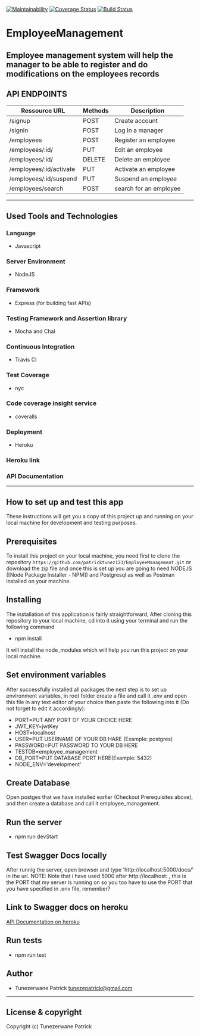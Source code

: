 [![Maintainability](https://api.codeclimate.com/v1/badges/3a529494220c941cf36d/maintainability)](https://codeclimate.com/github/patricktunez123/EmployeeManagement/maintainability) [![Coverage Status](https://coveralls.io/repos/github/patricktunez123/EmployeeManagement/badge.svg)](https://coveralls.io/github/patricktunez123/EmployeeManagement) [![Build Status](https://travis-ci.org/patricktunez123/EmployeeManagement.svg?branch=develop)](https://travis-ci.org/patricktunez123/EmployeeManagement)

# EmployeeManagement
Employee management system will help the manager to be able to register and do modifications on the employees records
------------------------------------------------------------------------------

## API ENDPOINTS

| Ressource URL | Methods  | Description  |
| ------- | --- | --- |
| /signup| POST | Create account |
| /signin | POST | Log In a manager |
| /employees | POST | Register an employee |
| /employees/:id/ | PUT | Edit an employee |
| /employees/:id/ | DELETE | Delete an employee|
| /employees/:id/activate | PUT | Activate an employee |
| /employees/:id/suspend | PUT | Suspend an employee |
| /employees/search | POST | search for an employee |

------------------------------------------------------------------------------

## Used Tools and Technologies

### Language

- Javascript

### Server Environment

- NodeJS

### Framework

- Express (for building fast APIs)

### Testing Framework and Assertion library

- Mocha and Chai

### Continuous Integration

- Travis CI

### Test Coverage

- nyc

### Code coverage insight service 

- coveralls

### Deployment

- Heroku

### Heroku link



### API Documentation


---

## How to set up and test this app

These instructions will get you a copy of this project up and running on your local machine for development and testing purposes.

## Prerequisites

To install this project on your local machine, you need first to clone the repository ```https://github.com/patricktunez123/EmployeeManagement.git``` or download the zip file and once this is set up you are going to need NODEJS ([Node Package Installer - NPM]) and Postgresql as well as Postman installed on your machine.

## Installing

The installation of this application is fairly straightforward, After cloning this repository to your local machine, cd into it using your terminal and run the following command

- npm install

It will install the node_modules which will help you run this project on your local machine.

## Set environment variables

After successfully installed all packages the next step is to set up environment variables, in root folder create a file and call it .env and open this file in any text editor of your choice then paste the following into it (Do not forget to edit it accordingly):

- PORT=PUT ANY PORT OF YOUR CHOICE HERE
- JWT_KEY=jwtKey
- HOST=localhost
- USER=PUT USERNAME OF YOUR DB HARE (Example: postgres)
- PASSWORD=PUT PASSWORD TO YOUR DB HERE
- TESTDB=employee_management
- DB_PORT=PUT DATABASE PORT HERE(Example: 5432)
- NODE_ENV='development'

## Create Database

Open postges that we have installed earlier (Checkout Prerequisites above), and then create a database and call it employee_management.

## Run the server

- npm run devStart

## Test Swagger Docs locally

After runnig the server, open browser and type 'http://localhost:5000/docs/' in the url.
NOTE: Note that i have used 5000 after http://localhost: , this is the PORT that my server is running on so you too have to use the PORT that you have specified in .env file, remember?

## Link to Swagger docs on heroku

[API Documentation on heroku](https://employee-management-awesomity.herokuapp.com/docs/)

## Run tests

- npm run test

## Author

- Tunezerwane Patrick <tunezepatrick@gmail.com>

---

## License & copyright
Copyright (c) Tunezerwane Patrick